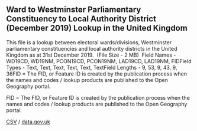 ## Ward to Westminster Parliamentary Constituency to Local Authority District (December 2019) Lookup in the United Kingdom

This file is a lookup between electoral wards/divisions, Westminster parliamentary constituencies and local authority districts in the United Kingdom as at 31st December 2019.  (File Size - 2 MB)  Field Names - WD19CD, WD19NM, PCON19CD, PCON19NM, LAD19CD, LAD19NM, FIDField Types - Text, Text, Text, Text, Text, TextField Lengths - 9, 53, 9, 43, 9, 36FID = The FID, or Feature ID is created by
the publication process when the names and codes / lookup products are
published to the Open Geography portal. 

FID = The FID, or Feature ID is created by
the publication process when the names and codes / lookup products are
published to the Open Geography portal. 

[CSV](../csv/163.csv) / [data.gov.uk](https://data.gov.uk/dataset/700e207d-f747-4899-a83c-44575097c694/ward-to-westminster-parliamentary-constituency-to-local-authority-district-december-2019-lookup-in-the-united-kingdom)


